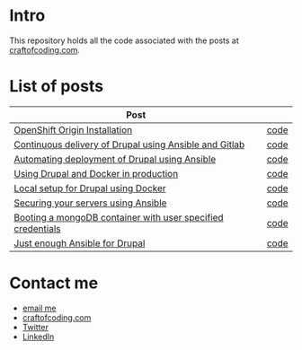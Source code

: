 # Intro

This repository holds all the code associated with the posts at [craftofcoding.com](https://www.craftofcoding.com).

# List of posts

| Post                                                                                                 |                                                |
|------------------------------------------------------------------------------------------------------|------------------------------------------------|
| [OpenShift Origin Installation](https://www.craftofcoding.com/openshift-origin-installation/)                                                                  | [code](https://github.com/badri/openshift-terraform/tree/v1.0)                                           |
| [Continuous delivery of Drupal using Ansible and Gitlab](https://www.craftofcoding.com/continuous-delivery-of-drupal-using-ansible-and-gitlab)                                                                  | [code](https://github.com/badri/craftofcoding.com/tree/master/continuous_delivery_of_drupal_using_ansible_and_gitlab)                                           |
| [Automating deployment of Drupal using Ansible](https://www.craftofcoding.com/automating-deployment-of-drupal-using-ansible)                                                                  | [code](https://github.com/badri/craftofcoding.com/tree/master/automated_deployment_of_drupal_using_ansible)                                           |
| [Using Drupal and Docker in production](https://www.craftofcoding.com/using-drupal-and-docker-in-production)                                                                  | [code](https://github.com/badri/craftofcoding.com/tree/master/using_drupal_docker_in_production)                                           |
| [Local setup for Drupal using Docker](https://www.craftofcoding.com/local-drupal-development-using-docker)                                                                  | [code](https://github.com/badri/craftofcoding.com/tree/master/local_setup_for_drupal_using_docker)                                           |
| [Securing your servers using Ansible](https://www.craftofcoding.com/securing-your-servers-using-ansible) | [code](https://github.com/badri/craftofcoding.com/tree/master/securing_servers_using_ansible) |
| [Booting a mongoDB container with user specified credentials](https://www.craftofcoding.com/docker-mongodb) | [code](https://github.com/badri/craftofcoding.com/tree/master/mongodb_container_with_user_specified_credentials) |
| [Just enough Ansible for Drupal](https://www.craftofcoding.com/just-enough-ansible-drupal) | [code](https://github.com/badri/drupal-ansible) |



# Contact me

- [email me](mailto:lakshmi@lakshminp.com?subject=Question%20about%20source%20code)
- [craftofcoding.com](https://www.craftofcoding.com)
- [Twitter](https://twitter.com/lakshminp)
- [LinkedIn](https://www.linkedin.com/in/lakshminp/)
